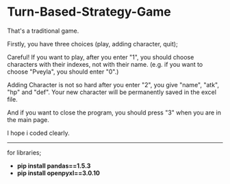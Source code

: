 # Turn-Based-Strategy-Game

That's a traditional game.

Firstly, you have three choices (play, adding character, quit);

Careful! If you want to play, after you enter "1", you should choose characters with their indexes, not with their name.
(e.g. if you want to choose "Pveyla", you should enter "0".)

Adding Character is not so hard after you enter "2", you give "name", "atk", "hp" and "def". 
Your new character will be permanently saved in the excel file.

And if you want to close the program, you should press "3" when you are in the main page.

I hope i coded clearly.

---------

for libraries;

 - <b>pip install pandas==1.5.3</b>
 - <b>pip install openpyxl==3.0.10</b>
